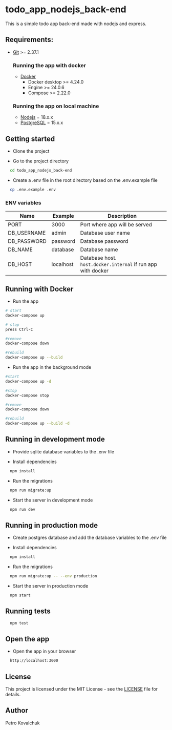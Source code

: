 # todo_app_nodejs_back-end

This is a simple todo app back-end made with nodejs and express.

## Requirements:

- [Git] >= 2.37.1
  ### Running the app with docker
  - [Docker]
    - Docker desktop >= 4.24.0
    - Engine >= 24.0.6
    - Compose >= 2.22.0
  ### Running the app on local machine
  - [Nodejs] = 18.x.x
  - [PostgreSQL] = 15.x.x

## Getting started

- Clone the project

- Go to the project directory

```bash
  cd todo_app_nodejs_back-end
```

- Create a .env file in the root directory based on the .env.example file

```bash
  cp .env.example .env 
```

### ENV variables
| Name | Example | Description |
| --- | --- | --- |
| PORT | 3000 | Port where app will be served |
| DB_USERNAME | admin | Database user name |
| DB_PASSWORD | password | Database password |
| DB_NAME | database | Database name |
| DB_HOST | localhost | Database host.<br />`host.docker.internal` if run app with docker |

## Running with Docker
- Run the app

```bash
# start
docker-compose up

# stop
press Ctrl-C

#remove
docker-compose down

#rebuild
docker-compose up --build
```

- Run the app in the background mode

```bash
#start
docker-compose up -d

#stop
docker-compose stop

#remove
docker-compose down

#rebuild
docker-compose up --build -d
```

## Running in development mode

- Provide sqlite database variables to the .env file

- Install dependencies

```bash
  npm install
```

- Run the migrations

```bash
  npm run migrate:up
```

- Start the server in development mode

```bash
  npm run dev
```

## Running in production mode

- Create postgres database and add the database variables to the .env file

- Install dependencies

```bash
  npm install
```

- Run the migrations

```bash
  npm run migrate:up -- --env production
```

- Start the server in production mode

```bash
  npm start
```

## Running tests

```bash
  npm test
```

## Open the app

- Open the app in your browser

```bash
  http://localhost:3000
```

## License
This project is licensed under the MIT License - see the [LICENSE](LICENSE) file for details.
## Author
Petro Kovalchuk

[Git]: https://git-scm.com/
[Docker]: https://www.docker.com/get-started/
[Nodejs]: https://nodejs.org/dist/v18.17.1/
[PostgreSQL]: https://www.postgresql.org/ftp/source/v15.2/
